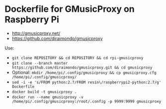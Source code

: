 # Dockerfile for GMusicProxy on Raspberry Pi
* http://gmusicproxy.net/
* https://github.com/diraimondo/gmusicproxy

Use:
* ``` git clone REPOSITORY && cd REPOSITORY && cd rpi-gmusicproxy ```
* ``` git clone --branch master https://github.com/diraimondo/gmusicproxy.git && cd gmusicproxy ```
* Optional: ``` mkdir /home/pi/.config/gmusicproxy && cp gmusicproxy.cfg /home/pi/.config/gmusicproxy/ ``` 
* ``` sed -i -e 's/FROM python:2.7/FROM resin\/raspberrypi2-python:2.7/g' Dockerfile ```
* ``` docker build -t gmusicproxy . ``` 
* ``` docker run --name gmusicproxy -v /home/pi/.config/gmusicproxy:/root/.config -p 9999:9999 gmusicproxy ``` 
